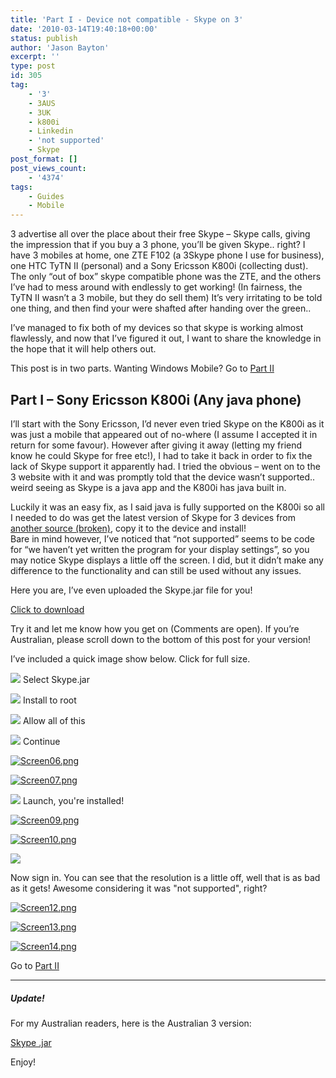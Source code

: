 ```yaml
---
title: 'Part I - Device not compatible - Skype on 3'
date: '2010-03-14T19:40:18+00:00'
status: publish
author: 'Jason Bayton'
excerpt: ''
type: post
id: 305
tag:
    - '3'
    - 3AUS
    - 3UK
    - k800i
    - Linkedin
    - 'not supported'
    - Skype
post_format: []
post_views_count:
    - '4374'
tags:
    - Guides
    - Mobile
---
```

3 advertise all over the place about their free Skype – Skype calls, giving the impression that if you buy a 3 phone, you’ll be given Skype.. right? I have 3 mobiles at home, one ZTE F102 (a 3Skype phone I use for business), one HTC TyTN II (personal) and a Sony Ericsson K800i (collecting dust). The only “out of box” skype compatible phone was the ZTE, and the others I’ve had to mess around with endlessly to get working! (In fairness, the TyTN II wasn’t a 3 mobile, but they do sell them) It’s very irritating to be told one thing, and then find your were shafted after handing over the green..

I’ve managed to fix both of my devices so that skype is working almost flawlessly, and now that I’ve figured it out, I want to share the knowledge in the hope that it will help others out.

This post is in two parts. Wanting Windows Mobile? Go to [Part II](/2010/03/part-ii-device-not-compatible-skype-on-3/)

Part I – Sony Ericsson K800i (Any java phone)
---------------------------------------------

I’ll start with the Sony Ericsson, I’d never even tried Skype on the K800i as it was just a mobile that appeared out of no-where (I assume I accepted it in return for some favour). However after giving it away (letting my friend know he could Skype for free etc!), I had to take it back in order to fix the lack of Skype support it apparently had. I tried the obvious – went on to the 3 website with it and was promptly told that the device wasn’t supported.. weird seeing as Skype is a java app and the K800i has java built in.

Luckily it was an easy fix, as I said java is fully supported on the K800i so all I needed to do was get the latest version of Skype for 3 devices from [another source (broken)](https://n/a), copy it to the device and install!  
Bare in mind however, I’ve noticed that “not supported” seems to be code for “we haven’t yet written the program for your display settings”, so you may notice Skype displays a little off the screen. I did, but it didn’t make any difference to the functionality and can still be used without any issues.

Here you are, I’ve even uploaded the Skype.jar file for you!

[Click to download](https://r2_worker.bayton.workers.dev/uploads/2010/03/Skype_1.0.17_SEW910I_UK.jar_.zip)

Try it and let me know how you get on (Comments are open). If you’re Australian, please scroll down to the bottom of this post for your version!

I’ve included a quick image show below. Click for full size.

[![](https://lh4.ggpht.com/_XtX1xEyLe2k/S54gP9de6xI/AAAAAAAAEt8/m_G3QRyOx_g/s160-c/Screen02.png)](https://lh4.ggpht.com/_XtX1xEyLe2k/S54gP9de6xI/AAAAAAAAEt8/m_G3QRyOx_g/Screen02.png?imgmax=640 "Select Skype.jar")
Select Skype.jar

[![](https://lh4.ggpht.com/_XtX1xEyLe2k/S54gP4g2y7I/AAAAAAAAEuA/gkn9yZ3_TuI/s160-c/Screen03.png)](https://lh4.ggpht.com/_XtX1xEyLe2k/S54gP4g2y7I/AAAAAAAAEuA/gkn9yZ3_TuI/Screen03.png?imgmax=640 "Install to root")
Install to root

[![](https://lh5.ggpht.com/_XtX1xEyLe2k/S54gQCT-eXI/AAAAAAAAEuE/LXXmNRdNB6E/s160-c/Screen04.png)](https://lh5.ggpht.com/_XtX1xEyLe2k/S54gQCT-eXI/AAAAAAAAEuE/LXXmNRdNB6E/Screen04.png?imgmax=640 "Allow all of this")
Allow all of this

[![](https://lh6.ggpht.com/_XtX1xEyLe2k/S54gQO17MCI/AAAAAAAAEuI/Pui2MXK0O9o/s160-c/Screen05.png)](https://lh6.ggpht.com/_XtX1xEyLe2k/S54gQO17MCI/AAAAAAAAEuI/Pui2MXK0O9o/Screen05.png?imgmax=640 "Continue")
Continue

[![Screen06.png](https://lh3.ggpht.com/_XtX1xEyLe2k/S54gQPpIkfI/AAAAAAAAEuM/0k7TpvQvVn0/s160-c/Screen06.png)](https://lh3.ggpht.com/_XtX1xEyLe2k/S54gQPpIkfI/AAAAAAAAEuM/0k7TpvQvVn0/Screen06.png?imgmax=640)

[![Screen07.png](https://lh6.ggpht.com/_XtX1xEyLe2k/S54gd8NU00I/AAAAAAAAEuQ/f9fX4qe2YE8/s160-c/Screen07.png)](https://lh6.ggpht.com/_XtX1xEyLe2k/S54gd8NU00I/AAAAAAAAEuQ/f9fX4qe2YE8/Screen07.png?imgmax=640)

[![](https://lh3.ggpht.com/_XtX1xEyLe2k/S54gd6SBVtI/AAAAAAAAEuU/vnFrR1Ho0eA/s160-c/Screen08.png)](https://lh3.ggpht.com/_XtX1xEyLe2k/S54gd6SBVtI/AAAAAAAAEuU/vnFrR1Ho0eA/Screen08.png?imgmax=640 "Launch, you're installed!")
Launch, you're installed!

[![Screen09.png](https://lh6.ggpht.com/_XtX1xEyLe2k/S54gdyS85MI/AAAAAAAAEuY/aSgi5CpL-5c/s160-c/Screen09.png)](https://lh6.ggpht.com/_XtX1xEyLe2k/S54gdyS85MI/AAAAAAAAEuY/aSgi5CpL-5c/Screen09.png?imgmax=640)

[![Screen10.png](https://lh3.ggpht.com/_XtX1xEyLe2k/S54geBjw3PI/AAAAAAAAEuc/VxEc_IGxH2E/s160-c/Screen10.png)](https://lh3.ggpht.com/_XtX1xEyLe2k/S54geBjw3PI/AAAAAAAAEuc/VxEc_IGxH2E/Screen10.png?imgmax=640)

[![](https://lh3.ggpht.com/_XtX1xEyLe2k/S54geKhQ83I/AAAAAAAAEug/kOEOWFzZ2EY/s160-c/Screen11.png)](https://lh3.ggpht.com/_XtX1xEyLe2k/S54geKhQ83I/AAAAAAAAEug/kOEOWFzZ2EY/Screen11.png?imgmax=640) 

Now sign in. You can see that the resolution is a little off, well that is as bad as it gets! Awesome considering it was "not supported", right?

[![Screen12.png](https://lh4.ggpht.com/_XtX1xEyLe2k/S54gp0jy5-I/AAAAAAAAEuk/8JkRls0d424/s160-c/Screen12.png)](https://lh4.ggpht.com/_XtX1xEyLe2k/S54gp0jy5-I/AAAAAAAAEuk/8JkRls0d424/Screen12.png?imgmax=640)

[![Screen13.png](https://lh4.ggpht.com/_XtX1xEyLe2k/S54gpyaGNFI/AAAAAAAAEuo/n4hmgThVLJQ/s160-c/Screen13.png)](https://lh4.ggpht.com/_XtX1xEyLe2k/S54gpyaGNFI/AAAAAAAAEuo/n4hmgThVLJQ/Screen13.png?imgmax=640)

[![Screen14.png](https://lh4.ggpht.com/_XtX1xEyLe2k/S54gqMHRgNI/AAAAAAAAEus/yXrD0lzGBeE/s160-c/Screen14.png)](https://lh4.ggpht.com/_XtX1xEyLe2k/S54gqMHRgNI/AAAAAAAAEus/yXrD0lzGBeE/Screen14.png?imgmax=640)

Go to [Part II](/2010/03/part-ii-device-not-compatible-skype-on-3/)

- - - - - -

##### Update!

For my Australian readers, here is the Australian 3 version:

[Skype .jar](https://r2_worker.bayton.workers.dev/uploads/2010/03/Skype_2.0.66_SAMF480_AU.zip)

Enjoy!